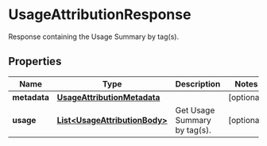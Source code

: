 

# UsageAttributionResponse

Response containing the Usage Summary by tag(s).

## Properties

Name | Type | Description | Notes
------------ | ------------- | ------------- | -------------
**metadata** | [**UsageAttributionMetadata**](UsageAttributionMetadata.md) |  |  [optional]
**usage** | [**List&lt;UsageAttributionBody&gt;**](UsageAttributionBody.md) | Get Usage Summary by tag(s). |  [optional]



